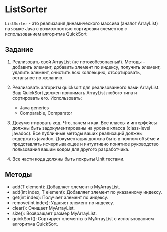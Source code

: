 # ListSorter

`ListSorter` - это реализация динамического массива (аналог ArrayList) на языке Java с возможностью сортировки
элементов с использованием алгоритма QuickSort

## Задание

1. Реализовать свой ArrayList (не потокобезопасный).
   Методы – добавить элемент, добавить элемент по индексу, получить элемент, удалить элемент, очистить всю коллекцию,
   отсортировать, остальное по желанию.

2. Реализовать алгоритм quicksort для реализованного вами ArrayList.
   Ваш QuickSort должен принимать ArrayList любого типа и сортировать его. Использовать:
    - Java generics
    - Comparable, Comparator

3. Документировать код. Что, зачем и как. Все классы и интерфейсы должны быть
   задокументированы на уровне класса (class-level javadoc). Все публичные
   методы ваших реализаций должны содержать javadoc. Документация должна
   быть в полном объёме и представлять исчерпывающее и интуитивно понятное
   руководство пользования вашим кодом для другого разработчика.

4. Все части кода должны быть покрыты Unit тестами.

## Методы

- add(T element): Добавляет элемент в MyArrayList.
- add(int index, T element): Добавляет элемент по указанному индексу.
- get(int index): Получает элемент по индексу.
- remove(int index): Удаляет элемент по индексу.
- clear(): Очищает MyArrayList.
- size(): Возвращает размер MyArrayList.
- quickSort(): Сортирует элементы в MyArrayList с использованием алгоритма QuickSort.

